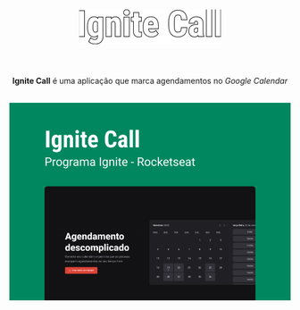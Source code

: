 <h1 align="center">
  <img src=".github/logo.png" />
</h1>

<br />

<p align="center"><strong>Ignite Call</strong> é uma aplicação que marca agendamentos no <i>Google Calendar</i></p>

<br />

<div align="center">
  <img src=".github/cover.png" />
</div>
